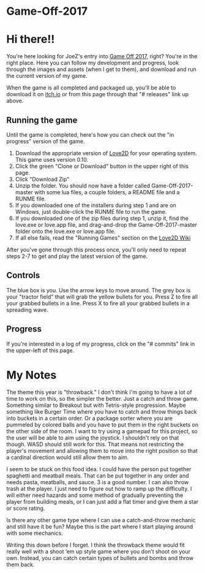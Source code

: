 # Game-Off-2017

# Hi there!!
You're here looking for JoeZ's entry into [Game Off 2017](https://itch.io/jam/game-off-2017), right? You're in the right place. Here you can follow my development and progress, look through the images and assets (when I get to them), and download and run the current version of my game.

When the game is all completed and packaged up, you'll be able to download it on [itch.io](http://itch.io/) or from this page through that "# releases" link up above.

## Running the game
Until the game is completed, here's how you can check out the "in progress" version of the game.

1. Download the appropriate version of [Love2D](http://love2d.org/) for your operating system. This game uses version 0.10.
2. Click the green "Clone or Download" button in the upper right of this page.
3. Click "Download Zip"
4. Unzip the folder. You should now have a folder called Game-Off-2017-master with some lua files, a couple folders, a README file and a RUNME file.
5. If you downloaded one of the installers during step 1 and are on Windows, just double-click the RUNME file to run the game.
6. If you downloaded one of the zip files during step 1, unzip it, find the love.exe or love.app file, and drag-and-drop the Game-Off-2017-master folder onto the love.exe or love.app file.
7. If all else fails, read the "Running Games" section on the [Love2D Wiki](http://love2d.org/wiki/Getting_Started)

After you've gone through this process once, you'll only need to repeat steps 2-7 to get and play the latest version of the game.

## Controls
The blue box is you. Use the arrow keys to move around. The grey box is your "tractor field" that will grab the yellow bullets for you. Press Z to fire all your grabbed bullets in a line. Press X to fire all your grabbed bullets in a spreading wave.

## Progress
If you're interested in a log of my progress, click on the "# commits" link in the upper-left of this page.

# My Notes
The theme this year is "throwback." I don't think I'm going to have a lot of time to work on this, so the simpler the better. Just a catch and throw game. Something similar to Breakout but with Tetris-style progression. Maybe something like Burger Time where you have to catch and throw things back into buckets in a certain order. Or a package sorter where you are pummeled by colored balls and you have to put them in the right buckets on the other side of the room. I want to try using a gamepad for this project, so the user will be able to aim using the joystick. I shouldn't rely on that though. WASD should still work for this. That means not restricting the player's movement and allowing them to move into the right position so that a cardinal direction would still allow them to aim.

I seem to be stuck on this food idea. I could have the person put together spaghetti and meatball meals. That can be put together in any order and needs pasta, meatballs, and sauce. 3 is a good number. I can also throw trash at the player. I just need to figure out how to ramp up the difficulty. I will either need hazards and some method of gradually preventing the player from building meals, or I can just add a flat timer and give them a star or score rating.

Is there any other game type where I can use a catch-and-throw mechanic and still have it be fun? Maybe this is the part where I start playing around with some mechanics.

Writing this down before I forget. I think the throwback theme would fit really well with a shoot ‘em up style game where you don’t shoot on your own. Instead, you can catch certain types of bullets and bombs and throw them back.
